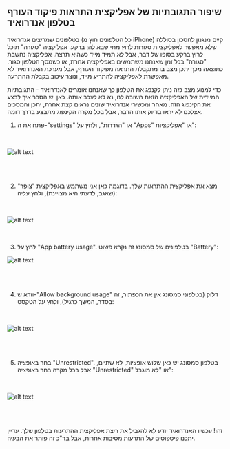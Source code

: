 ## שיפור התגובתיות של אפליקצית התראות פיקוד העורף בטלפון אנדרואיד
בטלפונים שמריצים אנדרואיד (כל הטלפונים חוץ מ iPhone) קיים מנגנון לחסכון בסוללה שלא מאפשר לאפליקציות סגורות לרוץ מתי שבא להן ברקע. אפליקציה "סגורה" תוכל לרוץ ברקע בסופו של דבר,  אבל לא תמיד מייד כשהיא תרצה. אפליקציה נחשבת "סגורה" בכל זמן שאנחנו משתמשים באפליקציה אחרת, או כשמסך הטלפון סגור. כתוצאה מכך יתכן מצב בו מתקבלת התראה מפיקוד העורף, אבל מערכת האנדרואיד לא מאפשרת לאפליקציה להתריע מייד, ונוצר עיכוב בקבלת ההתרעה.

כדי למנוע מצב כזה ניתן לקנפג את הטלפון כך שאנחנו אומרים לאנדרואיד - התגובתיות המיידית של האפליקציה הזאת חשובה לנו, נא לא לעכב אותה. כאן יש הסבר איך לבצע את הקינפוג הזה. מאחר ומכשירי אנדרואיד שונים נראים קצת אחרת, יתכן והמסכים אצלכם לא יראו בדיוק אותו הדבר, אבל בכל מקרה הקינפוג מתבצע בדרך דומה.
1. פתח את ה-"settings" או "הגדרות", ולחץ על "Apps" או "אפליקציות":

<br />

![alt text](2025-06-22_11-10.jpg)

<br />
<br />

2. מצא את אפליקצית ההתראות שלך. בדוגמה כאן אני משתמש באפליקצית "צופר" (שאגב, לדעתי היא מצויינת), ולחץ עליה:

<br />

![alt text](2025-06-22_11-13.jpg)

<br />

3. לחץ על "App battery usage". בטלפונים של סמסונג זה נקרא פשוט "Battery":

![alt text](2025-06-22_11-15.jpg)

<br />
<br />


4. וודא ש-"Allow background usage" דלוק (בטלפוני סמסונג אין את הכפתור, זה בסדר, המשך כרגיל), ולחץ על הטקסט:
  
<br />

![alt text](2025-06-22_11-16.jpg)

<br />
<br />


5. בחר באופציה "Unrestricted". בטלפון סמסונג יש כאן שלוש אופציות, לא שתיים, אבל בכל מקרה בחר באופציה "Unrestricted" או "לא מוגבל":
  
<br />

![alt text](2025-06-22_11-17.jpg)

<br />
<br />

זהו! עכשיו האנדרואיד יודע לא להגביל את ריצת אפליקצית ההתרעות בטלפון שלך. עדיין יתכנו פיספוסים של התרעות מסיבות אחרות, אבל בד"כ זה פותר את הבעיה.


